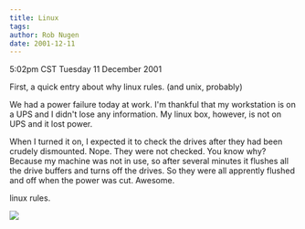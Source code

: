 ```yaml
---
title: Linux
tags: 
author: Rob Nugen
date: 2001-12-11
---
```


<title></title>
<p class=date>5:02pm CST Tuesday 11 December 2001</p>

<p>First, a quick entry about why linux rules. (and unix, probably)</p>

<p>We had a power failure today at work.  I'm thankful that my
workstation is on a UPS and I didn't lose any information.  My linux
box, however, is not on UPS and it lost power.</p>

<p>When I turned it on, I expected it to check the drives after they
had been crudely dismounted.  Nope.  They were not checked.  You know
why?  Because my machine was not in use, so after several minutes it
flushes all the drive buffers and turns off the drives.  So they were
all apprently flushed and off when the power was cut.  Awesome.</p>

<p>linux rules.</p>

<p><img src='/images/rob/wL-ROB.gif'/></p>

